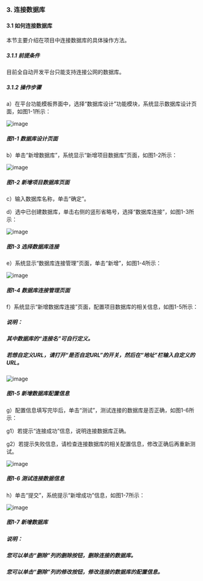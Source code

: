 ### 3. 连接数据库

#### 3.1 如何连接数据库

本节主要介绍在项目中连接数据库的具体操作方法。

##### 3.1.1 前提条件

目前全自动开发平台只能支持连接公网的数据库。

##### 3.1.2 操作步骤

a）在平台功能模板界面中，选择“数据库设计”功能模块，系统显示数据库设计页面，如图1-1所示：

![image](https://user-images.githubusercontent.com/79617492/174050513-70218971-82ea-43bd-96b2-f88b2bb6d673.png)

##### 图1-1 数据库设计页面

b）单击“新增数据库”，系统显示“新增项目数据库”页面，如图1-2所示：

![image](https://user-images.githubusercontent.com/79617492/174050542-359e23ea-2c7e-4956-be88-9a1655a44c78.png)

##### 图1-2 新增项目数据库页面

c）输入数据库名称，单击“确定”。

d）选中已创建数据库，单击右侧的竖形省略号，选择“数据库连接”，如图1-3所示：

![image](https://user-images.githubusercontent.com/79617492/174050578-bf984d25-3446-4c16-9d37-0fddf710b00b.png)

##### 图1-3 选择数据库连接

e）系统显示“数据库连接管理”页面，单击“新增”，如图1-4所示：

![image](https://user-images.githubusercontent.com/79617492/174050601-ccb9034b-ce91-4ead-8239-6d4c031d950b.png)

##### 图1-4 数据库连接管理页面

f）系统显示“新增数据库连接”页面，配置项目数据库的相关信息，如图1-5所示：

##### 说明：

##### 其中数据库的“连接名”可自行定义。

##### 若想自定义URL，请打开“是否自定URL”的开关，然后在“地址”栏输入自定义的URL。

![image](https://user-images.githubusercontent.com/79617492/174050624-d071f70d-0ffa-43c2-a932-1a17e368d768.png)

##### 图1-5 新增数据库配置信息

g）配置信息填写完毕后，单击“测试”，测试连接的数据库是否正确，如图1-6所示：

g1）若提示“连接成功”信息，说明连接数据库正确。

g2）若提示失败信息，请检查连接数据库的相关配置信息，修改正确后再重新测试。

![image](https://user-images.githubusercontent.com/79617492/174050658-9da55cb3-f29e-46f0-a1ce-1a7b9a943aeb.png)

##### 图1-6 测试连接数据信息

h）单击“提交”，系统提示“新增成功”信息，如图1-7所示：

![image](https://user-images.githubusercontent.com/79617492/174050673-e809687d-4ce6-42fb-8d49-6fe0cc8e6f7f.png)

##### 图1-7 新增数据库

##### 说明：

##### 您可以单击“删除”列的删除按钮，删除连接的数据库。

##### 您可以单击“删除”列的修改按钮，修改连接的数据库的配置信息。
